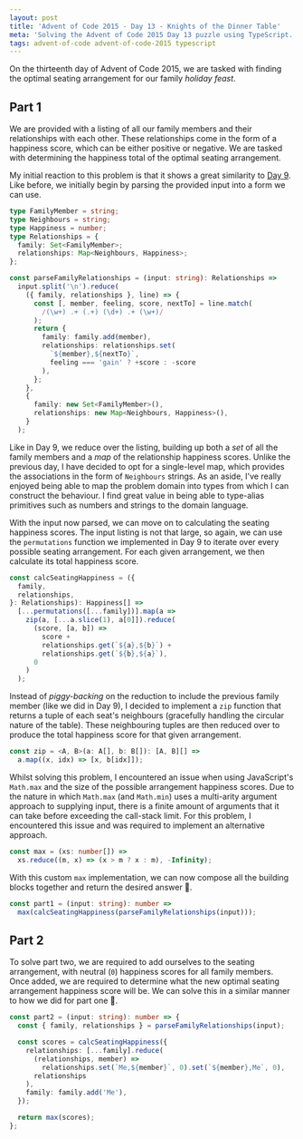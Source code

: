 ```yaml
---
layout: post
title: 'Advent of Code 2015 - Day 13 - Knights of the Dinner Table'
meta: 'Solving the Advent of Code 2015 Day 13 puzzle using TypeScript.'
tags: advent-of-code advent-of-code-2015 typescript
---
```


On the thirteenth day of Advent of Code 2015, we are tasked with finding the optimal seating arrangement for our family _holiday feast_.

<!--more-->

## Part 1

We are provided with a listing of all our family members and their relationships with each other.
These relationships come in the form of a happiness score, which can be either positive or negative.
We are tasked with determining the happiness total of the optimal seating arrangement.

My initial reaction to this problem is that it shows a great similarity to [Day 9](https://eddmann.com/posts/advent-of-code-2015-day-9-all-in-a-single-night/).
Like before, we initially begin by parsing the provided input into a form we can use.

```typescript
type FamilyMember = string;
type Neighbours = string;
type Happiness = number;
type Relationships = {
  family: Set<FamilyMember>;
  relationships: Map<Neighbours, Happiness>;
};

const parseFamilyRelationships = (input: string): Relationships =>
  input.split('\n').reduce(
    ({ family, relationships }, line) => {
      const [, member, feeling, score, nextTo] = line.match(
        /(\w+) .+ (.+) (\d+) .+ (\w+)/
      );
      return {
        family: family.add(member),
        relationships: relationships.set(
          `${member},${nextTo}`,
          feeling === 'gain' ? +score : -score
        ),
      };
    },
    {
      family: new Set<FamilyMember>(),
      relationships: new Map<Neighbours, Happiness>(),
    }
  );
```

Like in Day 9, we reduce over the listing, building up both a _set_ of all the family members and a _map_ of the relationship happiness scores.
Unlike the previous day, I have decided to opt for a single-level map, which provides the associations in the form of `Neighbours` strings.
As an aside, I've really enjoyed being able to map the problem domain into types from which I can construct the behaviour.
I find great value in being able to type-alias primitives such as numbers and strings to the domain language.

With the input now parsed, we can move on to calculating the seating happiness scores.
The input listing is not that large, so again, we can use the `permutations` function we implemented in Day 9 to iterate over every possible seating arrangement.
For each given arrangement, we then calculate its total happiness score.

```typescript
const calcSeatingHappiness = ({
  family,
  relationships,
}: Relationships): Happiness[] =>
  [...permutations([...family])].map(a =>
    zip(a, [...a.slice(1), a[0]]).reduce(
      (score, [a, b]) =>
        score +
        relationships.get(`${a},${b}`) +
        relationships.get(`${b},${a}`),
      0
    )
  );
```

Instead of _piggy-backing_ on the reduction to include the previous family member (like we did in Day 9), I decided to implement a `zip` function that returns a tuple of each seat's neighbours (gracefully handling the circular nature of the table).
These neighbouring tuples are then reduced over to produce the total happiness score for that given arrangement.

```typescript
const zip = <A, B>(a: A[], b: B[]): [A, B][] =>
  a.map((x, idx) => [x, b[idx]]);
```

Whilst solving this problem, I encountered an issue when using JavaScript's `Math.max` and the size of the possible arrangement happiness scores.
Due to the nature in which `Math.max` (and `Math.min`) uses a multi-arity argument approach to supplying input, there is a finite amount of arguments that it can take before exceeding the call-stack limit.
For this problem, I encountered this issue and was required to implement an alternative approach.

```typescript
const max = (xs: number[]) =>
  xs.reduce((m, x) => (x > m ? x : m), -Infinity);
```

With this custom `max` implementation, we can now compose all the building blocks together and return the desired answer 🌟.

```typescript
const part1 = (input: string): number =>
  max(calcSeatingHappiness(parseFamilyRelationships(input)));
```

## Part 2

To solve part two, we are required to add ourselves to the seating arrangement, with neutral (`0`) happiness scores for all family members.
Once added, we are required to determine what the new optimal seating arrangement happiness score will be.
We can solve this in a similar manner to how we did for part one 🌟.

```typescript
const part2 = (input: string): number => {
  const { family, relationships } = parseFamilyRelationships(input);

  const scores = calcSeatingHappiness({
    relationships: [...family].reduce(
      (relationships, member) =>
        relationships.set(`Me,${member}`, 0).set(`${member},Me`, 0),
      relationships
    ),
    family: family.add('Me'),
  });

  return max(scores);
};
```
